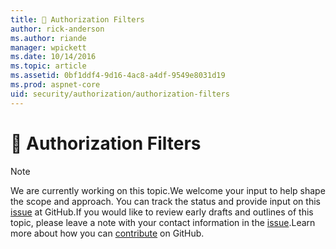 ```yaml
---
title: 🔧 Authorization Filters
author: rick-anderson
ms.author: riande
manager: wpickett
ms.date: 10/14/2016
ms.topic: article
ms.assetid: 0bf1ddf4-9d16-4ac8-a4df-9549e8031d19
ms.prod: aspnet-core
uid: security/authorization/authorization-filters
---
```

# 🔧 Authorization Filters

> [!NOTE]
> We are currently working on this topic.We welcome your input to help shape the scope and approach. You can track the status and provide input on this [issue](https://github.com/aspnet/Docs/issues/133) at GitHub.If you would like to review early drafts and outlines of this topic, please leave a note with your contact information in the [issue](https://github.com/aspnet/Docs/issues/133).Learn more about how you can [contribute](https://github.com/aspnet/Docs/blob/master/CONTRIBUTING.md) on GitHub.
